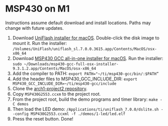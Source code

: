 # MSP430 on M1

Instructions assume default download and install locations. Paths may change with future updates.

1. Download [UniFlash installer for macOS](https://www.ti.com/tool/UNIFLASH#downloads). Double-click the disk image to mount it. Run the installer: `/Volumes/UniFlash/uniflash_sl.7.0.0.3615.app/Contents/MacOS/osx-x86_64`
2. Download [MSP430 GCC all-in-one installer for macOS](https://www.ti.com/tool/MSP430-GCC-OPENSOURCE#downloads). Run the installer: `sudo ~/Downloads/msp430-gcc-full-osx-installer-9.3.1.2.app/Contents/MacOS/osx-x86_64`
3. Add the compiler to PATH: `export PATH="~/ti/msp430-gcc/bin/:$PATH”`
4. Add the header files to MSP430_GCC_INCLUDE_DIR: `export MSP430_GCC_INCLUDE_DIR=~/ti/msp430-gcc/include`
5. Clone the [arch1-project2 repository](https://github.com/robustUTEP/arch1-project2).
6. Copy `MSP430G2553.ccxm` to the project root.
7. From the project root, build the demo programs and timer library: `make -C demos`
8. Then load the LED demo: `/Applications/ti/uniflash_7.0.0/dslite.sh --config MSP430G2553.ccxml -f ./demos/1-led/led.elf`
9. Press the reset button. Done!
